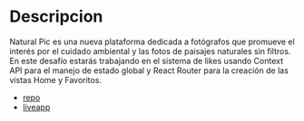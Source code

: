 # Descripcion

Natural Pic es una nueva plataforma dedicada a fotógrafos que promueve el interés por el cuidado ambiental y las fotos de paisajes naturales sin filtros. En este desafío estarás
trabajando en el sistema de likes usando Context API para el manejo de estado global y React Router para la creación de las vistas Home y Favoritos.

- [repo](https://github.com/vitejs/vite-plugin-react/blob/main/packages/plugin-react/README.md) 
- [liveapp](https://github.com/vitejs/vite-plugin-react-swc) 
